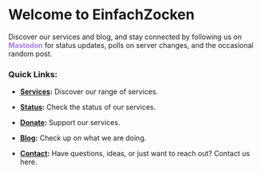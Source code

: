 # Welcome to EinfachZocken

Discover our services and blog, and stay connected by following us on <a rel="me" href="https://ohai.social/@einfachzocken" style="color: #a47bea; font-weight: bold; text-decoration: none;">Mastodon</a> for status updates, polls on server changes, and the occasional random post.

### Quick Links:

- **[Services](services.md):** Discover our range of services.

- **[Status](status.md):** Check the status of our services.

- **[Donate](donate.md):** Support our services.

- **[Blog](blog):** Check up on what we are doing.

- **[Contact](contact.md):** Have questions, ideas, or just want to reach out? Contact us here.
